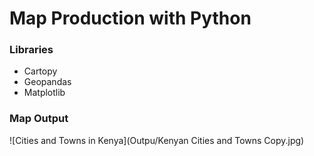 # Map Production with Python
### Libraries
- Cartopy
- Geopandas
- Matplotlib
### Map Output
![Cities and Towns in Kenya](Outpu/Kenyan Cities and Towns Copy.jpg)

